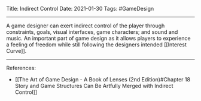 Title: Indirect Control
Date: 2021-01-30
Tags: #GameDesign 

---

A game designer can exert indirect control of the player through constraints, goals, visual interfaces, game characters; and sound and music. An important part of game design as it allows players to experience a feeling of freedom while still following the designers intended [[Interest Curve]].

---

References:
* [[The Art of Game Design - A Book of Lenses (2nd Edition)#Chapter 18 Story and Game Structures Can Be Artfully Merged with Indirect Control]]